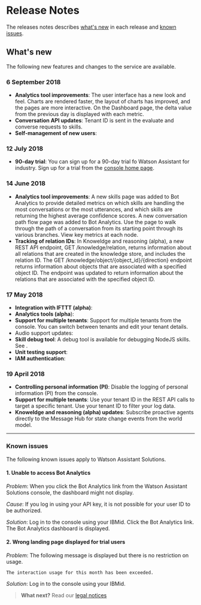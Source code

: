 
# Release Notes

The releases notes describes [what's new](#What's-new) in each release and [known issues](#known-issues).

## What's new
The following new features and changes to the service are available.

### 6 September 2018

- **Analytics tool improvements**: The user interface has a new look and feel.  Charts are rendered faster, the layout of charts has improved, and the pages are more interactive.  On the Dashboard page, the delta value from the previous day is displayed with each metric.
- **Conversation API updates**: Tenant ID is sent in the evaluate and converse requests to skills.
- **Self-management of new users**:

### 12 July 2018
- **90-day trial**: You can sign up for a 90-day trial fo Watson Assistant for industry. Sign up for a trial from the [console home page](https://watson-personal-assistant-toolkit.mybluemix.net/).

### 14 June 2018
- **Analytics tool improvements**: A new skills page was added to Bot Analytics to provide detailed metrics on which skills are handling the most conversations or the most utterances, and which skills are returning the highest average confidence scores.  A new conversation path flow page was added to Bot Analytics.  Use the page to walk through the path of a conversation from its starting point through its various branches.  View key metrics at each node.
- **Tracking of relation IDs**: In Knoweldge and reasoning (alpha), a new REST API endpoint, GET /knowledge/relation, returns information about all relations that are created in the knowledge store, and includes the relation ID.  The GET /knowledge/object/{object_id}/{direction} endpoint returns information about objects that are associated with a specified object ID.  The endpoint was updated to return information about the relations that are associated with the specified object ID.


### 17 May 2018
- **Integration with IFTTT (alpha)**:
- **Analytics tools (alpha**):
- **Support for multiple tenants**:  Support for multiple tenants from the console. You can switch between tenants and edit your tenant details.
- Audio support updates:
- **Skill debug tool**:  A debug tool is available for debugging NodeJS skills.  See .
- **Unit testing support**:
- **IAM authentication**:

### 19 April 2018
- **Controlling personal information (PI)**: Disable the logging of  personal information (PI) from the console. 
- **Support for multiple tenants**: Use your tenant ID in the REST API calls to target a specific tenant.  Use your tenant ID to filter your log data. 
- **Knoweldge and reasoning (alpha) updates**: Subscribe proactive agents directly to the Message Hub for state change events from the world model. 

---
### Known issues

The following known issues apply to Watson Assistant Solutions.

#### 1. Unable to access Bot Analytics

_Problem_: When you click the Bot Analytics link from the Watson Assistant Solutions console, the dashboard might not display.

_Cause_: If you log in using your API key, it is not possible for your user ID to be authorized.

_Solution_: Log in to the console using your IBMid. Click the Bot Analytics link.  The Bot Analytics dashboard is displayed.

#### 2. Wrong landing page displayed for trial users

_Problem_: The following message is displayed but there is no restriction on usage.


`The interaction usage for this month has been exceeded.`


_Solution_: Log in to the console using your IBMid.

> **What next?** Read our [legal notices]({{site.baseurl}}/legal/terms-of-use)
